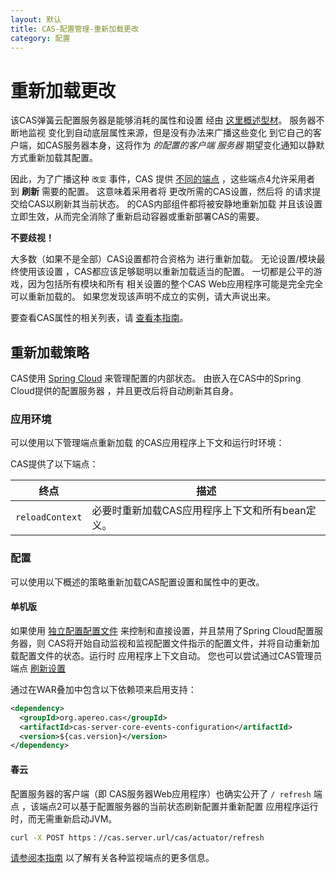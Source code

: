 ```yaml
---
layout: 默认
title: CAS-配置管理-重新加载更改
category: 配置
---
```


# 重新加载更改

该CAS弹簧云配置服务器是能够消耗的属性和设置 经由 [这里概述型材](Configuration-Server-Management.html)。 服务器不断地监视 变化到自动底层属性来源，但是没有办法来广播这些变化 到它自己的客户端，如CAS服务器本身，这将作为 *的配置的客户端 服务器* 期望变化通知以静默方式重新加载其配置。

因此，为了广播这种 `改变` 事件，CAS 提供 [不同的端点](../monitoring/Monitoring-Statistics.html) ，这些端点4允许采用者 到 **刷新** 需要的配置。 这意味着采用者将 更改所需的CAS设置，然后将 的请求提交给CAS以刷新其当前状态。 的CAS内部组件都将被安静地重新加载 并且该设置立即生效，从而完全消除了重新启动容器或重新部署CAS的需要。

<div class="alert alert-info"><strong>不要歧视！</strong><p>大多数（如果不是全部）CAS设置都符合资格为
进行重新加载。 无论设置/模块最终使用该设置
，CAS都应该足够聪明以重新加载适当的配置。 一切都是公平的游戏，因为包括所有模块和所有
相关设置的整个CAS Web应用程序可能是完全完全可以重新加载的。 如果您发现该声明不成立的实例，请大声说出来。</p></div>

要查看CAS属性的相关列表，请 [查看本指南](Configuration-Properties.html#cloud-configuration-bus)。

## 重新加载策略

CAS使用 [Spring Cloud](https://github.com/spring-cloud/spring-cloud-config) 来管理配置的内部状态。 由嵌入在CAS中的Spring Cloud提供的配置服务器 ，并且更改后将自动刷新其自身。

### 应用环境

可以使用以下管理端点重新加载 的CAS应用程序上下文和运行时环境：

CAS提供了以下端点：

| 终点              | 描述                          |
| --------------- | --------------------------- |
| `reloadContext` | 必要时重新加载CAS应用程序上下文和所有bean定义。 |

### 配置

可以使用以下概述的策略重新加载CAS配置设置和属性中的更改。

#### 单机版

如果使用 [独立配置配置文件](Configuration-Server-Management.html#standalone) 来控制和直接设置，并且禁用了Spring Cloud配置服务器，则 CAS将开始自动监视和监视配置文件指示的配置文件，并将自动重新加载配置文件的状态。运行时 应用程序上下文自动。 您也可以尝试通过CAS管理员端点 [刷新设置](../monitoring/Monitoring-Statistics.html)

通过在WAR叠加中包含以下依赖项来启用支持：

```xml
<dependency>
  <groupId>org.apereo.cas</groupId>
  <artifactId>cas-server-core-events-configuration</artifactId>
  <version>${cas.version}</version>
</dependency>
```

#### 春云

配置服务器的客户端（即 CAS服务器Web应用程序）也确实公开了 `/ refresh` 端点 ，该端点2可以基于配置服务器的当前状态刷新配置并重新配置 应用程序运行时，而无需重新启动JVM。

```bash
curl -X POST https：//cas.server.url/cas/actuator/refresh
```

[请参阅本指南](../monitoring/Monitoring-Statistics.html) 以了解有关各种监视端点的更多信息。
